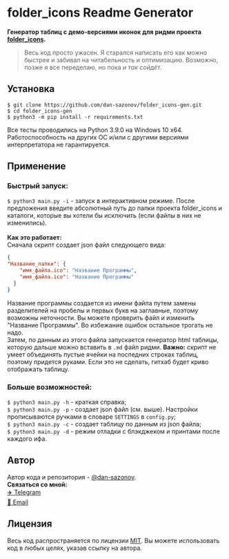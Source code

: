 # folder_icons Readme Generator
**Генератор таблиц с демо-версиями иконок для ридми проекта [folder_icons](https://github.com/dan-sazonov/folder_icons).**
> Весь код просто ужасен. Я старался написать его как можно быстрее и забивал на читабельность и оптимизацию. Возможно, позже я все переделаю, но пока _и так сойдёт_.

## Установка
```
$ git clone https://github.com/dan-sazonov/folder_icons-gen.git
$ cd folder_icons-gen
$ python3 -m pip install -r requirements.txt
```
Все тесты проводились на Python 3.9.0 на Windows 10 x64. Работоспособность на других ОС и/или с другими версиями интерпретатора не гарантируется.

## Применение
### Быстрый запуск:
```$ python3 main.py -i``` - запуск в интерактивном режиме. После предложения введите абсолютный путь до папки проекта folder_icons и каталоги, которые вы хотели бы исключить (если файлы в них не изменились).<br><br>
**Как это работает:**<br>
Сначала скрипт создает json файл следующего вида:
```json
{
"Название_папки": {
    "имя_файла.ico": "Название Программы",
    "имя_файла.ico": "Название Программы"
  }
}
```
Название программы создается из имени файла путем замены разделителей на пробелы и первых букв на заглавные, поэтому возможны неточности. Вы можете проверить файл и изменить "Название Программы". Во избежание ошибок остальное трогать не надо.<br>
Затем, по данным из этого файла запускается генератор html таблицы, которую дальше можно вставить в `.md` файл ридми. **Важно:** скрипт не умеет объединять пустые ячейки на последних строках таблиц, поэтому придется руками. Если это не сделать, гитхаб будет криво отображать таблицу.
### Больше возможностей:
```$ python3 main.py -h``` - краткая справка;<br>
```$ python3 main.py -p``` - создает json файл (см. выше). Настройки прописываются ручками в словаре `SETTINGS` в `config.py`;<br>
```$ python3 main.py -c``` - создает таблицу по данным из json файла;<br>
```$ python3 main.py -d``` - режим отладки с блэкджеком и принтами после каждого ифа.

## Автор
Автор кода и репозитория - [@dan-sazonov](https://github.com/dan-sazonov). <br>
**Связаться со мной:**<br>
[:airplane: Telegram](https://t.me/dan_sazonov) <br>
[:e-mail: Email](mailto:p-294803@yandex.ru) <br>

## Лицензия
Весь код распространяется по лицензии [MIT](https://github.com/dan-sazonov/folder_icons-gen/blob/main/LICENSE).
Вы можете использовать код в любых целях, указав ссылку на автора.
